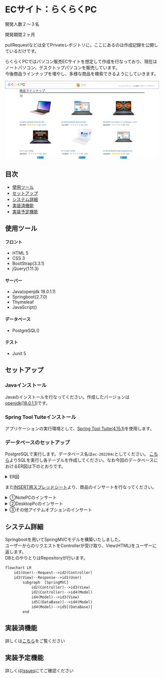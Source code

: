 # ECサイト：らくらくPC

開発人数２〜３名

開発期間２ヶ月

pullRequestなどは全てPrivateレポジトリに。ここにあるのは作成記録を公開しているだけです。

らくらくPCではパソコン販売ECサイトを想定して作成を行なっており、現在はノートパソコン、デスクトップパソコンを販売しています。  
今後商品ラインナップを増やし、多様な商品を検索できるようにしていきます。

![ノートPC販売画面](/document/ノートPC販売画面.png)

## 目次
- [使用ツール](#使用ツール)
- [セットアップ](#セットアップ)
- [システム詳細](#システム詳細)
- [実装済機能](#実装済機能)
- [実装予定機能](#実装予定機能)

## 使用ツール
#### フロント
- HTML 5
- CSS 3
- BootStrap(3.3.1)
- jQuery(1.11.3)
#### サーバー
- Java(openjdk 18.0.1.1)
- Springboot(2.7.0)
- Thymeleaf
- JavaScript()
#### データベース
- PostgreSQL()
#### テスト
- Junit 5

## セットアップ

### Javaインストール
Javaのインストールを行なってください。作成したバージョンは[openjdk(18.0.1.1)](https://jdk.java.net/18/)です。

### Spring Tool Tuiteインストール
アプリケーションの実行環境として、[Spring Tool Tuite(4.15.1)](https://spring.io/tools)を使用します。

### データベースのセットアップ
PostgreSQLで実行します。データベース名は`ec-202204c`としてください。
[こちら](https://docs.google.com/document/d/1zNUTxA2tU4yPibrzuUVojuntrzlo78_AwRJe8CPCkKs/edit)よりSQLを実行し各テーブルを作成してください。なお今回のデータベースにおけるER図は下のとおりです。

<details>

<summary>ER図</summary>

![ERpc](/document/ER図.svg)

</details>

また[INSERT用スプレッドシート](https://docs.google.com/spreadsheets/d/1m0JlAFQ0rJIVU2larTafdDufp1nKnCA5e9ZjwnLruVQ/edit#gid=974798405)より、商品のインサートを行なってください。

<details>

<summary>①NotePCのインサート</summary>

<br />

![DBインサート](/document/DBインサート.png)

</details>

<details>

<br />

<summary>②DesktopPcのインサート</summary>

![DesktopPcインサート](/document/DesktopPcインサート.png)

</details>

<details>

<br />

<summary>③その他アイテムオプションのインサート</summary>

![他インサート](/document/他インサート.png)

</details>

## システム詳細
Springbootを用いてSpringMVCモデルを構築いたしました。  
ユーザーからのリクエストをControllerが受け取り、View(HTML)をユーザーに返します。  
DBとのやりとりはRepositoryが行います。

```mermaid
flowchart LR
    id1(User)--Request-->id2(Controller)
    id3(View)--Response-->id1(User)
        subgraph  [SpringMVC]
            id2(Controller)-->id3(View)
            id2(Controller)-->id4(Model)
            id4(Model)-->id3(View)
            id5[(DataBase)]-->id4(Model)
            id4(Model)-->id5[(DataBase)]
        end
```

## 実装済機能

詳しくは[こちら](実装済機能一覧.md)をご覧ください

## 実装予定機能

詳しくは[Issues](https://github.com/rpentry202204w/ec-202204c/issues?q=is%3Aopen+is%3Aissue)にてご確認ください

